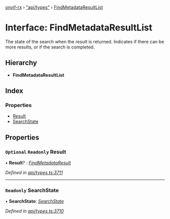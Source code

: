 [onvif-rx](../README.md) › ["api/types"](../modules/_api_types_.md) › [FindMetadataResultList](_api_types_.findmetadataresultlist.md)

# Interface: FindMetadataResultList

The state of the search when the result is returned. Indicates if there can be more results, or if the search is completed.

## Hierarchy

* **FindMetadataResultList**

## Index

### Properties

* [Result](_api_types_.findmetadataresultlist.md#optional-readonly-result)
* [SearchState](_api_types_.findmetadataresultlist.md#readonly-searchstate)

## Properties

### `Optional` `Readonly` Result

• **Result**? : *[FindMetadataResult](_api_types_.findmetadataresult.md)*

*Defined in [api/types.ts:3711](https://github.com/patrickmichalina/onvif-rx/blob/3e9b152/src/api/types.ts#L3711)*

___

### `Readonly` SearchState

• **SearchState**: *[SearchState](../enums/_api_types_.searchstate.md)*

*Defined in [api/types.ts:3710](https://github.com/patrickmichalina/onvif-rx/blob/3e9b152/src/api/types.ts#L3710)*

